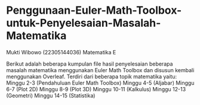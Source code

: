 # Penggunaan-Euler-Math-Toolbox-untuk-Penyelesaian-Masalah-Matematika
Mukti Wibowo (22305144036)
Matematika E

Berikut adalah beberapa kumpulan file hasil penyelesaian beberapa masalah matematika menggunakan Euler Math Toolbox dan disusun kembali menggunakan Overleaf. Terdiri dari beberapa topik
matematika yaitu:
Minggu 2-3 (Pendahuluan Euler Math Toolbox)
Minggu 4-5 (Aljabar)
Minggu 6-7 (Plot 2D)
Minggu 8-9 (Plot 3D)
Minggu 10-11 (Kalkulus)
Minggu 12-13 (Geometri)
Minggu 14-15 (Statistika)
